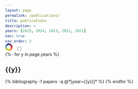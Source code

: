 ```yaml
---
layout: page
permalink: /publications/
title: publications
description: >
years: [2025, 2024, 2023, 2022, 2021]
nav: true
nav_order: 2
---
```

<!-- _pages/publications.md -->
<div class="publications" style="margin-top:-2rem">
  <!-- Rounded switch -->
  <div class="preview container d-flex align-middle justify-content-end">
    <img style="width:1.5rem;margin-right:1.5rem;" title="Altmetric" src="/assets/img/altmetric_badge.svg">
    <label class="switch" style="margin:0 -1rem 0" title="Show/hide Altmetric badges">
      <input id="altmetric_toggle" type="checkbox">
      <span class="slider round"></span>
    </label>
  </div>
{%- for y in page.years %}
  <h2 class="year">{{y}}</h2>
  {% bibliography -f papers -q @*[year={{y}}]* %}
{% endfor %}

</div>
